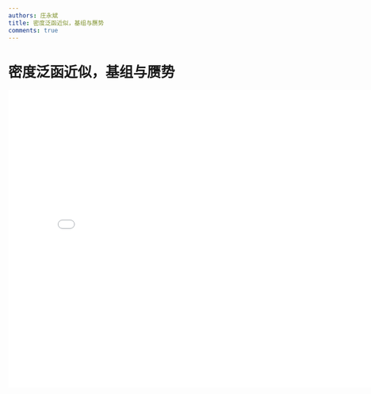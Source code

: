 ```yaml
---
authors: 庄永斌
title: 密度泛函近似，基组与赝势
comments: true
---
```


# 密度泛函近似，基组与赝势

<iframe src="//player.bilibili.com/player.html?aid=842143702&bvid=BV1J54y1y7gB&cid=238141510&page=1" scrolling="no" border="0" frameborder="no" framespacing="0" allowfullscreen="true" height="600" width="800"> </iframe>
